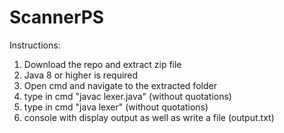 # ScannerPS

Instructions:
 1) Download the repo and extract zip file
 2) Java 8 or higher is required
 3) Open cmd and navigate to the extracted folder
 4) type in cmd "javac lexer.java" (without quotations)
 5) type in cmd "java lexer" (without quotations)
 6) console with display output as well as write a file (output.txt)